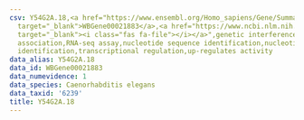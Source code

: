 ```yaml
---
csv: Y54G2A.18,<a href="https://www.ensembl.org/Homo_sapiens/Gene/Summary?db=core;g=WBGene00021883"
  target="_blank">WBGene00021883</a>,<a href="https://www.ncbi.nlm.nih.gov/pubmed/27496166"
  target="_blank"><i class="fas fa-file"></i></a>",genetic interference,functional
  association,RNA-seq assay,nucleotide sequence identification,nucleotide sequence
  identification,transcriptional regulation,up-regulates activity
data_alias: Y54G2A.18
data_id: WBGene00021883
data_numevidence: 1
data_species: Caenorhabditis elegans
data_taxid: '6239'
title: Y54G2A.18
---
```

